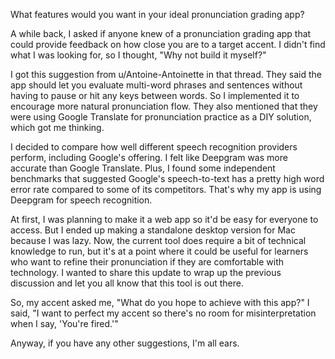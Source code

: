 What features would you want in your ideal pronunciation grading app?

A while back, I asked if anyone knew of a pronunciation grading app that could provide feedback on how close you are to a target accent. I didn't find what I was looking for, so I thought, "Why not build it myself?"

I got this suggestion from u/Antoine-Antoinette in that thread. They said the app should let you evaluate multi-word phrases and sentences without having to pause or hit any keys between words. So I implemented it to encourage more natural pronunciation flow. They also mentioned that they were using Google Translate for pronunciation practice as a DIY solution, which got me thinking.

I decided to compare how well different speech recognition providers perform, including Google's offering. I felt like Deepgram was more accurate than Google Translate. Plus, I found some independent benchmarks that suggested Google's speech-to-text has a pretty high word error rate compared to some of its competitors. That's why my app is using Deepgram for speech recognition.

At first, I was planning to make it a web app so it'd be easy for everyone to access. But I ended up making a standalone desktop version for Mac because I was lazy. Now, the current tool does require a bit of technical knowledge to run, but it's at a point where it could be useful for learners who want to refine their pronunciation if they are comfortable with technology. I wanted to share this update to wrap up the previous discussion and let you all know that this tool is out there.

So, my accent asked me, "What do you hope to achieve with this app?" I said, "I want to perfect my accent so there's no room for misinterpretation when I say, 'You're fired.'"

Anyway, if you have any other suggestions, I'm all ears.
